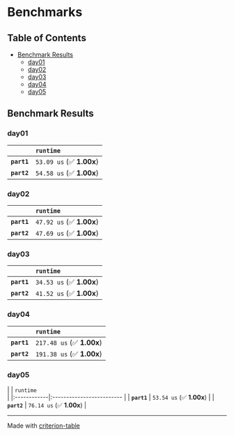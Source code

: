# Benchmarks

## Table of Contents

- [Benchmark Results](#benchmark-results)
    - [day01](#day01)
    - [day02](#day02)
    - [day03](#day03)
    - [day04](#day04)
    - [day05](#day05)

## Benchmark Results

### day01

|             | `runtime`                 |
|:------------|:------------------------- |
| **`part1`** | `53.09 us` (✅ **1.00x**)  |
| **`part2`** | `54.58 us` (✅ **1.00x**)  |

### day02

|             | `runtime`                 |
|:------------|:------------------------- |
| **`part1`** | `47.92 us` (✅ **1.00x**)  |
| **`part2`** | `47.69 us` (✅ **1.00x**)  |

### day03

|             | `runtime`                 |
|:------------|:------------------------- |
| **`part1`** | `34.53 us` (✅ **1.00x**)  |
| **`part2`** | `41.52 us` (✅ **1.00x**)  |

### day04

|             | `runtime`                  |
|:------------|:-------------------------- |
| **`part1`** | `217.48 us` (✅ **1.00x**)  |
| **`part2`** | `191.38 us` (✅ **1.00x**)  |

### day05

|             | `runtime`     
            |
|:------------|:------------------------- |
| **`part1`** | `53.54 us` (✅ **1.00x**)  |
| **`part2`** | `76.14 us` (✅ **1.00x**)  |

---
Made with [criterion-table](https://github.com/nu11ptr/criterion-table)